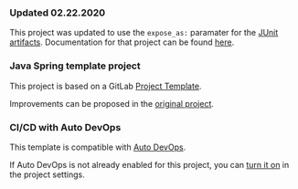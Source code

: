 ### Updated 02.22.2020

This project was updated to use the `expose_as:` paramater for the [JUnit artifacts](https://docs.gitlab.com/ee/ci/junit_test_reports.html#viewing-junit-test-reports-on-gitlab). Documentation for that project can be found [here](https://docs.gitlab.com/ee/ci/yaml/#artifactsexpose_as).

### Java Spring template project

This project is based on a GitLab [Project Template](https://docs.gitlab.com/ee/gitlab-basics/create-project.html).

Improvements can be proposed in the [original project](https://gitlab.com/gitlab-org/project-templates/spring).

### CI/CD with Auto DevOps

This template is compatible with [Auto DevOps](https://docs.gitlab.com/ee/topics/autodevops/).

If Auto DevOps is not already enabled for this project, you can [turn it on](https://docs.gitlab.com/ee/topics/autodevops/#enabling-auto-devops) in the project settings.
